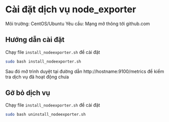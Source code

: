 # Cài đặt dịch vụ node_exporter

Môi trường: CentOS/Ubuntu
Yêu cầu: Mạng mở thông tới github.com

## Hướng dẫn cài đặt

Chạy file `install_nodeexporter.sh` để cài đặt

```sh
sudo bash install_nodeexporter.sh
```
Sau đó mở trình duyệt tại đường dẫn http://hostname:9100/metrics để kiểm tra dịch vụ đã hoạt động chưa

## Gỡ bỏ dịch vụ

Chạy file `install_nodeexporter.sh` để cài đặt

```sh
sudo bash uninstall_nodeexporter.sh
```
